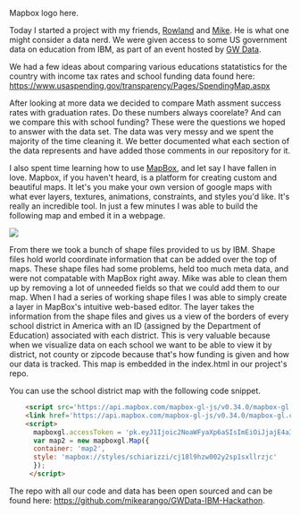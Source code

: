 Mapbox logo here.

Today I started a project with my friends, [Rowland](https://github.com/row2k) and [Mike](https://github.com/mikearango).  He is what one might consider a data nerd.  We were given access to some US government data on education from IBM, as part of an event hosted by [GW Data](https://www.facebook.com/GWDataScience/).

We had a few ideas about comparing various educations statatistics for the country with income tax rates and school funding data found here: https://www.usaspending.gov/transparency/Pages/SpendingMap.aspx

After looking at more data we decided to compare Math assment success rates with graduation rates.  Do these numbers always coorelate? And can we compare this with school funding?  These were the questions we hoped to answer with the data set.  The data was very messy and we spent the majority of the time cleaning it.  We better documented what each section of the data represents and have added those comments in our repository for it.

I also spent time learning how to use [MapBox](https://www.mapbox.com/), and let say I have fallen in love.  Mapbox, if you haven't heard, is a platform for creating custom and beautiful maps.  It let's you make your own version of google maps with what ever layers, textures, animations, constraints, and styles you'd like.  It's really an incredible tool.  In just a few minutes I was able to build the following map and embed it in a webpage. 

<img src="http://i.imgur.com/rsmvZIC.png"/>

From there we took a bunch of shape files provided to us by IBM.  Shape files hold world coordinate information that can be added over the top of maps.  These shape files had some problems, held too much meta data, and were not compatable with MapBox right away.  Mike was able to clean them up by removing a lot of unneeded fields so that we could add them to our map. When I had a series of working shape files I was able to simply create a layer in MapBox's intuitive web-based editor.  The layer takes the information from the shape files and gives us a view of the borders of every school district in America with an ID (assigned by the Department of Education) associated with each district.  This is very valuable because when we visualize data on each school we want to be able to view it by district, not county or zipcode because that's how funding is given and how our data is tracked.  This map is embedded in the index.html in our project's repo.

You can use the school district map with the following code snippet.
```html
    <script src='https://api.mapbox.com/mapbox-gl-js/v0.34.0/mapbox-gl.js'></script>
    <link href='https://api.mapbox.com/mapbox-gl-js/v0.34.0/mapbox-gl.css' rel='stylesheet' />
    <script>
      mapboxgl.accessToken = 'pk.eyJ1Ijoic2NoaWFyaXp6aSIsImEiOiJjajE4a3NuZWowNzQ5MzNvN2xkdGh2YnVwIn0.dOZQgGCs8Fwxpy7bmRvvTg';
      var map2 = new mapboxgl.Map({
      container: 'map2',
      style: 'mapbox://styles/schiarizzi/cj18l9hzw002y2sp1sxllrzjc'
      });
     </script>
```
The repo with all our code and data has been open sourced and can be found here: https://github.com/mikearango/GWData-IBM-Hackathon.
